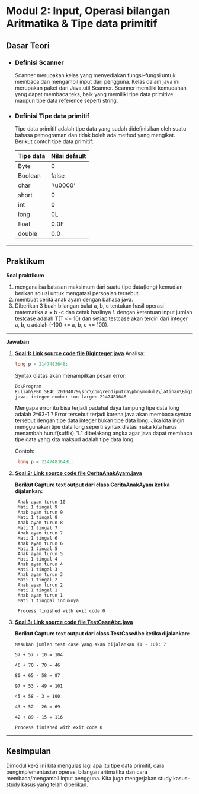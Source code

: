 # Modul 2: Input, Operasi bilangan Aritmatika & Tipe data primitif

## Dasar Teori

- ### Definisi Scanner
    Scanner merupakan kelas yang menyediakan fungsi–fungsi untuk membaca dan mengambil input dari pengguna. Kelas dalam java ini merupakan paket dari Java.util.Scanner. Scanner memiliki kemudahan yang dapat membaca teks, baik yang memiliki tipe data primitive maupun tipe data reference seperti string.

- ### Definisi Tipe data primitif
    Tipe data primitif adalah tipe data yang sudah didefinisikan oleh suatu bahasa pemograman dan tidak boleh ada method yang mengikat.
  Berikut contoh tipe data primitif:
  
  | Tipe data | Nilai default |
  | ---- | ----- |
  | Byte | 0 |
  | Boolean | false |
  | char | ‘\u0000’ |
  | short | 0 |
  | int | 0 |
  | long | 0L |
  | float | 0.0F |
  | double | 0.0 |
  
---

## Praktikum
**Soal  praktikum**
1. menganalisa batasan maksimum dari suatu tipe data(long) kemudian berikan solusi untuk mengatasi persoalan tersebut.
2. membuat cerita anak ayam dengan bahasa java.
3. Diberikan 3 buah bilangan bulat a, b, c tentukan hasil operasi matematika a + b -c dan cetak hasilnya !. dengan ketentuan input jumlah testcase adalah T(T <= 10) dan setiap testcase akan terdiri dari integer a, b, c adalah (-100 <= a, b, c <= 100).

---
**Jawaban**
1. [**Soal 1: Link source code file BigInteger.java**](https://github.com/rendiputra/PBO_SE4C_20104079/blob/modul2/src/com/rendiputra/pbo/modul2/latihan/BigInteger.java)
   Analisa:
   ```java
   long p = 2147483648;
   ```
   Syntax diatas akan menampilkan pesan error:
   ```text
   D:\Program Kuliah\PBO_SE4C_20104079\src\com\rendiputra\pbo\modul2\latihan\BigInteger.java:5:18 java: integer number too large: 2147483648
   ```
   
   Mengapa error itu bisa terjadi padahal daya tampung tipe data long adalah 2^63-1 ?
   Error tersebut terjadi karena java akan membaca syntax tersebut dengan tipe data integer bukan tipe data long. Jika kita ingin menggunakan tipe data long seperti syntax diatas maka kita harus menambah huruf(suffix) "L" dibelakang angka agar java dapat membaca tipe data yang kita maksud adalah tipe data long.
   
   Contoh:
   ```java
    long p = 2147483648L;
   ```

2. [**Soal 2: Link source code file CeritaAnakAyam.java**](https://github.com/rendiputra/PBO_SE4C_20104079/blob/modul2/src/com/rendiputra/pbo/modul2/latihan/CeritaAnakAyam.java)

   **Berikut Capture text output dari class CeritaAnakAyam ketika dijalankan:**
   ```text
    Anak ayam turun 10
    Mati 1 tingal 9
    Anak ayam turun 9
    Mati 1 tingal 8
    Anak ayam turun 8
    Mati 1 tingal 7
    Anak ayam turun 7
    Mati 1 tingal 6
    Anak ayam turun 6
    Mati 1 tingal 5
    Anak ayam turun 5
    Mati 1 tingal 4
    Anak ayam turun 4
    Mati 1 tingal 3
    Anak ayam turun 3
    Mati 1 tingal 2
    Anak ayam turun 2
    Mati 1 tingal 1
    Anak ayam turun 1
    Mati 1 tinggal induknya
    
    Process finished with exit code 0
    ```
   
3. [**Soal 3: Link source code file TestCaseAbc.java**](https://github.com/rendiputra/PBO_SE4C_20104079/blob/modul2/src/com/rendiputra/pbo/modul2/latihan/TestCaseAbc.java)
   
   **Berikut Capture text output dari class TestCaseAbc ketika dijalankan:**
     ```text
     Masukan jumlah test case yang akan dijalankan (1 - 10): 7
    
    57 + 57 - 10 = 104
    
    46 + 70 - 70 = 46
    
    80 + 65 - 58 = 87
    
    97 + 53 - 49 = 101
    
    45 + 58 - 3 = 100
    
    43 + 52 - 26 = 69
    
    42 + 89 - 15 = 116
    
    Process finished with exit code 0
    ```
   
---

## Kesimpulan
Dimodul ke-2 ini kita mengulas lagi apa itu tipe data primitif, cara pengimplementasian operasi bilangan aritmatika dan cara membaca/mengambil input pengguna. Kita juga mengerjakan study kasus-study kasus yang telah diberikan.